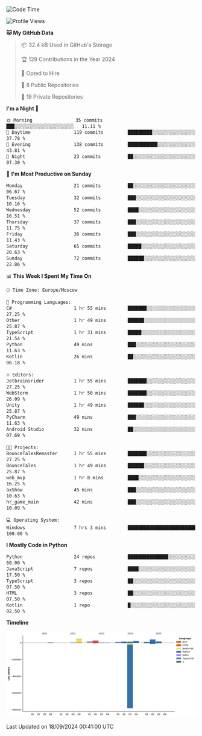 <!--START_SECTION:waka-->
![Code Time](http://img.shields.io/badge/Code%20Time-520%20hrs%2019%20mins-blue)

![Profile Views](http://img.shields.io/badge/Profile%20Views-1-blue)

**🐱 My GitHub Data** 

> 📦 32.4 kB Used in GitHub's Storage 
 > 
> 🏆 128 Contributions in the Year 2024
 > 
> 💼 Opted to Hire
 > 
> 📜 8 Public Repositories 
 > 
> 🔑 19 Private Repositories 
 > 
**I'm a Night 🦉** 

```text
🌞 Morning                35 commits          ███░░░░░░░░░░░░░░░░░░░░░░   11.11 % 
🌆 Daytime                119 commits         █████████░░░░░░░░░░░░░░░░   37.78 % 
🌃 Evening                138 commits         ███████████░░░░░░░░░░░░░░   43.81 % 
🌙 Night                  23 commits          ██░░░░░░░░░░░░░░░░░░░░░░░   07.30 % 
```
📅 **I'm Most Productive on Sunday** 

```text
Monday                   21 commits          ██░░░░░░░░░░░░░░░░░░░░░░░   06.67 % 
Tuesday                  32 commits          ███░░░░░░░░░░░░░░░░░░░░░░   10.16 % 
Wednesday                52 commits          ████░░░░░░░░░░░░░░░░░░░░░   16.51 % 
Thursday                 37 commits          ███░░░░░░░░░░░░░░░░░░░░░░   11.75 % 
Friday                   36 commits          ███░░░░░░░░░░░░░░░░░░░░░░   11.43 % 
Saturday                 65 commits          █████░░░░░░░░░░░░░░░░░░░░   20.63 % 
Sunday                   72 commits          ██████░░░░░░░░░░░░░░░░░░░   22.86 % 
```


📊 **This Week I Spent My Time On** 

```text
🕑︎ Time Zone: Europe/Moscow

💬 Programming Languages: 
C#                       1 hr 55 mins        ███████░░░░░░░░░░░░░░░░░░   27.25 % 
Other                    1 hr 49 mins        ██████░░░░░░░░░░░░░░░░░░░   25.87 % 
TypeScript               1 hr 31 mins        █████░░░░░░░░░░░░░░░░░░░░   21.54 % 
Python                   49 mins             ███░░░░░░░░░░░░░░░░░░░░░░   11.63 % 
Kotlin                   26 mins             ██░░░░░░░░░░░░░░░░░░░░░░░   06.18 % 

🔥 Editors: 
Jetbrainsrider           1 hr 55 mins        ███████░░░░░░░░░░░░░░░░░░   27.25 % 
WebStorm                 1 hr 50 mins        ███████░░░░░░░░░░░░░░░░░░   26.09 % 
Unity                    1 hr 49 mins        ██████░░░░░░░░░░░░░░░░░░░   25.87 % 
PyCharm                  49 mins             ███░░░░░░░░░░░░░░░░░░░░░░   11.63 % 
Android Studio           32 mins             ██░░░░░░░░░░░░░░░░░░░░░░░   07.69 % 

🐱‍💻 Projects: 
BounceTalesRemaster      1 hr 55 mins        ███████░░░░░░░░░░░░░░░░░░   27.25 % 
BounceTales              1 hr 49 mins        ██████░░░░░░░░░░░░░░░░░░░   25.87 % 
web_mvp                  1 hr 8 mins         ████░░░░░░░░░░░░░░░░░░░░░   16.25 % 
axShow                   45 mins             ███░░░░░░░░░░░░░░░░░░░░░░   10.63 % 
hr_game_main             42 mins             ███░░░░░░░░░░░░░░░░░░░░░░   10.09 % 

💻 Operating System: 
Windows                  7 hrs 3 mins        █████████████████████████   100.00 % 
```

**I Mostly Code in Python** 

```text
Python                   24 repos            ███████████████░░░░░░░░░░   60.00 % 
JavaScript               7 repos             ████░░░░░░░░░░░░░░░░░░░░░   17.50 % 
TypeScript               3 repos             ██░░░░░░░░░░░░░░░░░░░░░░░   07.50 % 
HTML                     3 repos             ██░░░░░░░░░░░░░░░░░░░░░░░   07.50 % 
Kotlin                   1 repo              █░░░░░░░░░░░░░░░░░░░░░░░░   02.50 % 
```



**Timeline**

![Lines of Code chart](https://raw.githubusercontent.com/adlemx/adlemx/main/assets/bar_graph.png)


 Last Updated on 18/09/2024 00:41:00 UTC
<!--END_SECTION:waka-->
